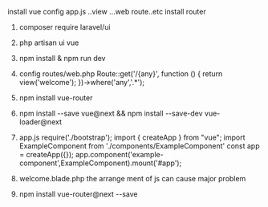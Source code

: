 install vue
config app.js ..view ...web route..etc
install router


1. composer require laravel/ui
2. php artisan ui vue
3. npm install & npm run dev
4. config routes/web.php 
Route::get('/{any}', function () {
    return view('welcome');
})->where('any','.*');
5. npm install vue-router
6. npm install --save vue@next && npm install --save-dev vue-loader@next
7. app.js
require('./bootstrap');
import { createApp } from "vue";
import ExampleComponent from './components/ExampleComponent'
const app = createApp({});
app.component('example-component',ExampleComponent).mount('#app');

8. welcome.blade.php
the arrange ment of js can cause major problem
       <div id="app">   <example-component/> </div>
9. npm install vue-router@next --save
